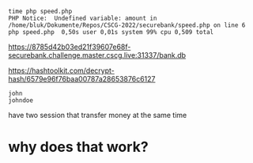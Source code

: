 
```
time php speed.php
PHP Notice:  Undefined variable: amount in /home/bluk/Dokumente/Repos/CSCG-2022/securebank/speed.php on line 6
php speed.php  0,50s user 0,01s system 99% cpu 0,509 total
```


https://8785d42b03ed21f39607e68f-securebank.challenge.master.cscg.live:31337/bank.db

https://hashtoolkit.com/decrypt-hash/6579e96f76baa00787a28653876c6127

``` 
john
johndoe
```

have two session that transfer money at the same time

# why does that work?